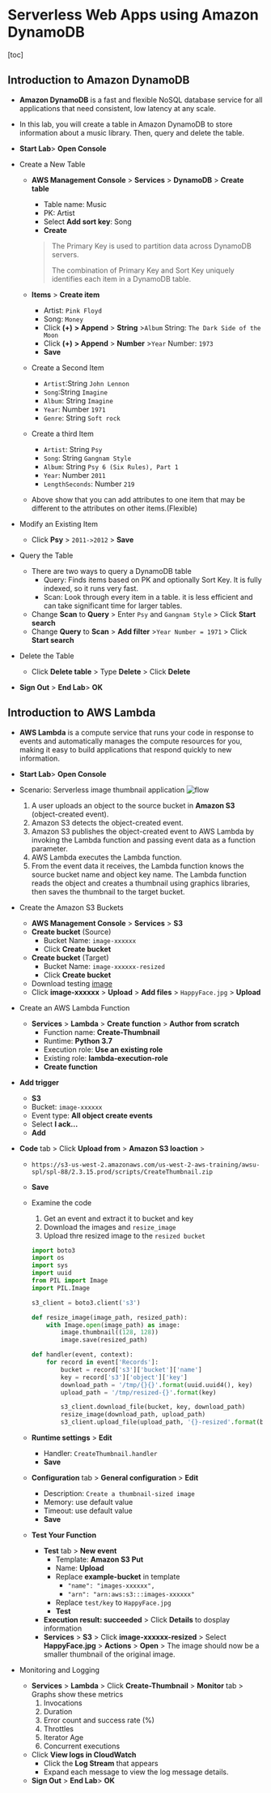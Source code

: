 # Serverless Web Apps using Amazon DynamoDB

[toc]

## Introduction to Amazon DynamoDB

- **Amazon DynamoDB** is a fast and flexible NoSQL database service for all applications that need consistent, low latency at any scale.

- In this lab, you will create a table in Amazon DynamoDB to store information about a music library. Then, query and delete the table.

- **Start Lab**>  **Open Console**

- Create a New Table

  - **AWS Management Console** > **Services** > **DynamoDB** > **Create table**

    - Table name: Music
    - PK: Artist
    - Select **Add sort key**: Song
    - **Create**

    > The Primary Key is used to partition data across DynamoDB servers.
    >
    > The combination of Primary Key and Sort Key uniquely identifies each item in a DynamoDB table.

  - **Items** > **Create item**

    - Artist: `Pink Floyd`
    - Song: `Money`
    - Click **(+)** **> Append** > **String** >`Album` String: `The Dark Side of the Moon`
    - Click **(+)** **> Append** > **Number** >`Year` Number: `1973`
    - **Save**

  - Create a Second Item

    - `Artist`:String `John Lennon`
    - `Song`:String `Imagine`
    - `Album`: String `Imagine`
    - `Year`: Number `1971`
    - `Genre`: String `Soft rock`

  - Create a third Item

    - `Artist`: String `Psy`
    - `Song`: String `Gangnam Style`
    - `Album`: String `Psy 6 (Six Rules), Part 1`
    - `Year`: Number `2011`
    - `LengthSeconds`: Number `219`

  - Above show that you can add attributes to one item that may be different to the attributes on other items.(Flexible)

- Modify an Existing Item

  - Click **Psy** > `2011->2012` > **Save**

- Query the Table

  - There are two ways to query a DynamoDB table
    - Query: Finds items based on PK and optionally Sort Key. It is fully indexed, so it runs very fast.
    - Scan: Look through every item in a table. it is less efficient and can take significant time for larger tables.
  - Change **Scan** to **Query** > Enter `Psy` and `Gangnam Style` > Click **Start search**
  - Change **Query** to **Scan** > **Add filter** >`Year Number = 1971` > Click **Start search**

- Delete the Table
  - Click **Delete table** > Type **Delete** > Click **Delete**
- **Sign Out** > **End Lab**> **OK**

## Introduction to AWS Lambda

- **AWS Lambda** is a compute service that runs your code in response to events and automatically manages the compute resources for you, making it easy to build applications that respond quickly to new information.

- **Start Lab**>  **Open Console**

- Scenario: Serverless image thumbnail application
  ![flow](https://s3.us-west-2.amazonaws.com/us-west-2-aws-training/awsu-spl/spl-88/2.3.15.prod/images/overview1.png)
  1. A user uploads an object to the source bucket in **Amazon S3** (object-created event).
  2. Amazon S3 detects the object-created event.
  3. Amazon S3 publishes the object-created event to AWS Lambda by invoking the Lambda function and passing event data as a function parameter.
  4. AWS Lambda executes the Lambda function.
  5. From the event data it receives, the Lambda function knows the source bucket name and object key name. The Lambda function reads the object and creates a thumbnail using graphics libraries, then saves the thumbnail to the target bucket.
  
- Create the Amazon S3 Buckets
  - **AWS Management Console** > **Services** > **S3**
  - **Create bucket** (Source)
    - Bucket Name: `image-xxxxxx`
    - Click **Create bucket**
  - **Create bucket** (Target)
    - Bucket Name: `image-xxxxxx-resized`
    - Click **Create bucket**
  - Download testing [image]([HappyFace.jpg](https://s3.us-west-2.amazonaws.com/us-west-2-aws-training/awsu-spl/spl-88/2.3.15.prod/images/HappyFace.jpg))
  - Click **image-xxxxxx** > **Upload**  > **Add files** > `HappyFace.jpg` > **Upload**
  
- Create an AWS Lambda Function
  - **Services** > **Lambda** > **Create function** > **Author from scratch**
    - Function name: **Create-Thumbnail**
    - Runtime: **Python 3.7**
    - Execution role: **Use an existing role**
    - Existing role:  **lambda-execution-role**
    - **Create function**
  
- **Add trigger**

  - **S3**
  - Bucket: `image-xxxxxx`
  - Event type: **All object create events**
  - Select **I ack...**
  - **Add**

- **Code** tab >  Click **Upload from** > **Amazon S3 loaction** >

  - `https://s3-us-west-2.amazonaws.com/us-west-2-aws-training/awsu-spl/spl-88/2.3.15.prod/scripts/CreateThumbnail.zip`

  - **Save**

  - Examine the code

     1. Get an event and extract it to bucket and key
     2. Download the images and `resize_image`
     3. Upload thre resized image to the `resized bucket`

    ```python
    import boto3
    import os
    import sys
    import uuid
    from PIL import Image
    import PIL.Image
    
    s3_client = boto3.client('s3')
    
    def resize_image(image_path, resized_path):
        with Image.open(image_path) as image:
            image.thumbnail((128, 128))
            image.save(resized_path)
    
    def handler(event, context):
        for record in event['Records']:
            bucket = record['s3']['bucket']['name']
            key = record['s3']['object']['key']
            download_path = '/tmp/{}{}'.format(uuid.uuid4(), key)
            upload_path = '/tmp/resized-{}'.format(key)
    
            s3_client.download_file(bucket, key, download_path)
            resize_image(download_path, upload_path)
            s3_client.upload_file(upload_path, '{}-resized'.format(bucket), key)
    ```

  - **Runtime settings** > **Edit**

    - Handler: `CreateThumbnail.handler`
    - **Save**

  - **Configuration** tab > **General configuration** > **Edit**

    - Description: `Create a thumbnail-sized image`
    - Memory: use default value
    - Timeout: use default value
    - **Save**

  - **Test Your Function**

    - **Test** tab > **New event**
      - Template: **Amazon S3 Put**
      - Name: **Upload**
      - Replace **example-bucket** in template
        - `"name": "images-xxxxxx",`
        - `"arn": "arn:aws:s3:::images-xxxxxx"`
      - Replace `test/key` to  `HappyFace.jpg`
      - **Test**
    - **Execution result: succeeded** > Click **Details** to dosplay information
    - **Services** > **S3** > Click **image-xxxxxx-resized** > Select **HappyFace.jpg** > **Actions** > **Open** > The image should now be a smaller thumbnail of the original image.
  
- Monitoring and Logging

  - **Services** > **Lambda** > Click **Create-Thumbnail**  > **Monitor** tab > Graphs show these metrics
    1. Invocations
    2. Duration
    3. Error count and success rate (%)
    4. Throttles
    5. Iterator Age
    6. Concurrent executions
  - Click **View logs in CloudWatch**
    - Click the **Log Stream** that appears
    - Expand each message to view the log message details.
  - **Sign Out** > **End Lab**> **OK**
